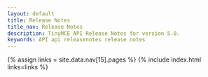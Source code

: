 ```yaml
---
layout: default
title: Release Notes
title_nav: Release Notes
description: TinyMCE API Release Notes for version 5.0.
keywords: API api releasenotes release notes
---
```


{% assign links = site.data.nav[15].pages %}
{% include index.html links=links %}